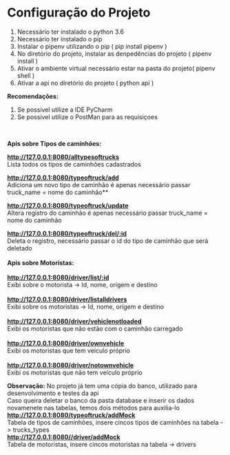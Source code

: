 # Configuração do Projeto #
<ol>
    <li>Necessário ter instalado o python 3.6</li>
    <li>Necessário ter instalado o pip</li>
    <li>Instalar o pipenv utilizando o pip ( pip install pipenv )</li>
    <li>No diretório do projeto, instalar as denpedências do projeto ( pipenv install )</li>
    <li>Ativar o ambiente virtual necessário estar na pasta do projeto( pipenv shell )</li>
    <li>Ativar a api no diretório do projeto ( python api )</li>
</ol>

**Recomendações:**
<ol>
    <li>Se possivel utilize a IDE PyCharm</li>
    <li>Se possivel utilize o PostMan para as requisiçoes</li>
 </ol>
<br />

**Apis sobre Tipos de caminhões:**

**http://127.0.0.1:8080/alltypesoftrucks**
<br />
Lista todos os tipos de caminhões cadastrados

**http://127.0.0.1:8080/typeoftruck/add**
<br />
Adiciona um novo tipo de caminhão é apenas necessário passar truck_name = nome do caminhão**

**http://127.0.0.1:8080/typeoftruck/update**
<br />
Altera registro do caminhão é apenas necessário passar truck_name = nome do caminhão

**http://127.0.0.1:8080/typeoftruck/del/:id**
<br />
Deleta o registro, necessário passar o id do tipo de caminhão que será deletado
<br />
<br />
**Apis sobre Motoristas:**
<br />
<br />
**http://127.0.0.1:8080/driver/list/:id**
<br />
Exibi sobre o motorista -> Id, nome, origem e destino
<br />
<br />
**http://127.0.0.1:8080/driver/listalldrivers**
<br />
Exibi sobre os motoristas -> Id, nome, origem e destino
<br />
<br />
**http://127.0.0.1:8080/driver/vehiclenotloaded**
<br />
Exibi os motoristas que não estão com o caminhão carregado
<br />
<br />
**http://127.0.0.1:8080/driver/ownvehicle**
<br />
Exibi os motoristas que tem veículo próprio
<br />
<br />
**http://127.0.0.1:8080/driver/notownvehicle**
<br />
Exibi os motoristas que não tem veículo próprio

**Observação:**
No projeto já tem uma cópia do banco, utilizado para desenvolvimento e testes da api
<br />
Caso queira deletar o banco da pasta database e inserir os dados novamenete nas tabelas, temos dois métodos para auxilia-lo
<br />
**http://127.0.0.1:8080/typeoftruck/addMock**
<br />
Tabela de tipos de caminhões, insere cincos tipos de caminhões na tabela -> trucks_types
<br />
**http://127.0.0.1:8080//driver/addMock**
<br />
Tabela de motoristas, insere cincos motoristas na tabela -> drivers
